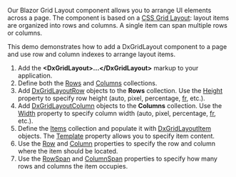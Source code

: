 Our Blazor Grid Layout component allows you to arrange UI elements across a page. The component is based on a [CSS Grid Layout](https://developer.mozilla.org/en-US/docs/Web/CSS/CSS_Grid_Layout/Basic_Concepts_of_Grid_Layout): layout items are organized into rows and columns. A single item can span multiple rows or columns.

This demo demonstrates how to add a DxGridLayout component to a page and use row and column indexes to arrange layout items.

1.  Add the **\<DxGridLayout>...\</DxGridLayout>** markup to your application.
2.  Define both the [Rows](https://docs.devexpress.com/Blazor/DevExpress.Blazor.DxGridLayout.Rows) and [Columns](https://docs.devexpress.com/Blazor/DevExpress.Blazor.DxGridLayout.Columns) collections.
3.  Add [DxGridLayoutRow](https://docs.devexpress.com/Blazor/DevExpress.Blazor.DxGridLayoutRow) objects to the **Rows** collection. Use the [Height](https://docs.devexpress.com/Blazor/DevExpress.Blazor.DxGridLayoutRow.Height) property to specify row height (auto, pixel, percentage, [fr](https://developer.mozilla.org/en-US/docs/Web/CSS/CSS_Grid_Layout/Basic_Concepts_of_Grid_Layout#The_fr_Unit)﻿, etc.).
4.  Add [DxGridLayoutColumn](https://docs.devexpress.com/Blazor/DevExpress.Blazor.DxGridLayoutColumn) objects to the **Columns** collection. Use the [Width](https://docs.devexpress.com/Blazor/DevExpress.Blazor.DxGridLayoutColumn.Width) property to specify column width (auto, pixel, percentage, [fr](https://developer.mozilla.org/en-US/docs/Web/CSS/CSS_Grid_Layout/Basic_Concepts_of_Grid_Layout#The_fr_Unit)﻿, etc.).
5.  Define the [Items](https://docs.devexpress.com/Blazor/DevExpress.Blazor.DxGridLayout#create-and-arrange-items) collection and populate it with [DxGridLayoutItem](https://docs.devexpress.com/Blazor/DevExpress.Blazor.DxGridLayoutItem) objects. The [Template](https://docs.devexpress.com/Blazor/DevExpress.Blazor.DxGridLayoutItem.Template) property allows you to specify item content.
6.  Use the [Row](https://docs.devexpress.com/Blazor/DevExpress.Blazor.DxGridLayoutItem.Row) and [Column](https://docs.devexpress.com/Blazor/DevExpress.Blazor.DxGridLayoutItem.Column) properties to specify the row and column where the item should be located.
7.  Use the [RowSpan](https://docs.devexpress.com/Blazor/DevExpress.Blazor.DxGridLayoutItem.RowSpan) and [ColumnSpan](https://docs.devexpress.com/Blazor/DevExpress.Blazor.DxGridLayoutItem.ColumnSpan) properties to specify how many rows and columns the item occupies.

